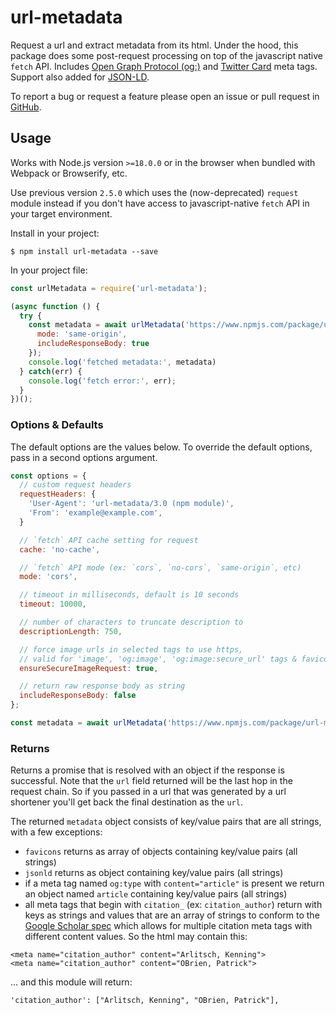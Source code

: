 # url-metadata

Request a url and extract metadata from its html. Under the hood, this package does some post-request processing on top of the javascript native `fetch` API. Includes [Open Graph Protocol (og:)](http://ogp.me/) and [Twitter Card](https://developer.twitter.com/en/docs/twitter-for-websites/cards/overview/markup) meta tags. Support also added for [JSON-LD](https://moz.com/blog/json-ld-for-beginners).

To report a bug or request a feature please open an issue or pull request in [GitHub](https://github.com/laurengarcia/url-metadata).


## Usage
Works with Node.js version `>=18.0.0` or in the browser when bundled with Webpack or Browserify, etc.

Use previous version `2.5.0` which uses the (now-deprecated) `request` module instead if you don't have access to javascript-native `fetch` API in your target environment.

Install in your project:
```
$ npm install url-metadata --save
```

In your project file:
```javascript
const urlMetadata = require('url-metadata');

(async function () {
  try {
    const metadata = await urlMetadata('https://www.npmjs.com/package/url-metadata', {
      mode: 'same-origin',
      includeResponseBody: true
    });
    console.log('fetched metadata:', metadata)
  } catch(err) {
    console.log('fetch error:', err);
  }
})();
```

### Options & Defaults
The default options are the values below. To override the default options, pass in a second options argument.
```javascript
const options = {
  // custom request headers
  requestHeaders: {
    'User-Agent': 'url-metadata/3.0 (npm module)',
    'From': 'example@example.com',
  }

  // `fetch` API cache setting for request
  cache: 'no-cache',

  // `fetch` API mode (ex: `cors`, `no-cors`, `same-origin`, etc)
  mode: 'cors',

  // timeout in milliseconds, default is 10 seconds
  timeout: 10000,

  // number of characters to truncate description to
  descriptionLength: 750,

  // force image urls in selected tags to use https,
  // valid for 'image', 'og:image', 'og:image:secure_url' tags & favicons with full paths
  ensureSecureImageRequest: true,

  // return raw response body as string
  includeResponseBody: false
};

const metadata = await urlMetadata('https://www.npmjs.com/package/url-metadata', options);
```

### Returns
Returns a promise that is resolved with an object if the response is successful. Note that the `url` field returned will be the last hop in the request chain. So if you passed in a url that was generated by a url shortener you'll get back the final destination as the `url`.

The returned `metadata` object consists of key/value pairs that are all strings, with a few exceptions:
- `favicons` returns as array of objects containing key/value pairs (all strings)
- `jsonld` returns as object containing key/value pairs (all strings)
- if a meta tag named `og:type` with `content="article"` is present we return an object named `article` containing key/value pairs (all strings)
- all meta tags that begin with `citation_` (ex: `citation_author`) return with keys as strings and values that are an array of strings to conform to the [Google Scholar spec](https://www.google.com/intl/en/scholar/inclusion.html#indexing) which allows for multiple citation meta tags with different content values. So the html may contain this:
```
<meta name="citation_author" content="Arlitsch, Kenning">
<meta name="citation_author" content="OBrien, Patrick">
```
... and this module will return:
```
'citation_author': ["Arlitsch, Kenning", "OBrien, Patrick"],
```
